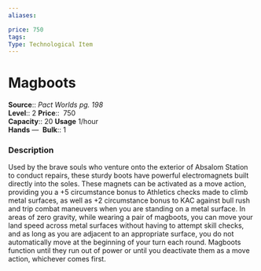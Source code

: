 ```yaml
---
aliases: 

price: 750
tags: 
Type: Technological Item
---
```


# Magboots

**Source**:: _Pact Worlds pg. 198_  
**Level**:: 2
**Price**::  750  
**Capacity**:: 20 **Usage** 1/hour  
**Hands** — 
**Bulk**:: 1

### Description

Used by the brave souls who venture onto the exterior of Absalom Station to conduct repairs, these sturdy boots have powerful electromagnets built directly into the soles. These magnets can be activated as a move action, providing you a +5 circumstance bonus to Athletics checks made to climb metal surfaces, as well as +2 circumstance bonus to KAC against bull rush and trip combat maneuvers when you are standing on a metal surface. In areas of zero gravity, while wearing a pair of magboots, you can move your land speed across metal surfaces without having to attempt skill checks, and as long as you are adjacent to an appropriate surface, you do not automatically move at the beginning of your turn each round. Magboots function until they run out of power or until you deactivate them as a move action, whichever comes first.
